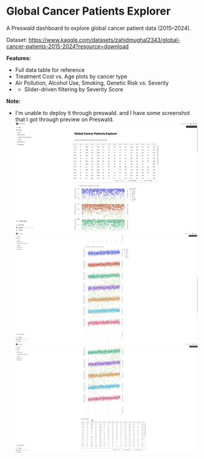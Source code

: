 #  Global Cancer Patients Explorer

A Preswald dashboard to explore global cancer patient data (2015–2024).  

Dataset: https://www.kaggle.com/datasets/zahidmughal2343/global-cancer-patients-2015-2024?resource=download


**Features:**  
- Full data table for reference  
- Treatment Cost vs. Age plots by cancer type  
- Air Pollution, Alcohol Use, Smoking, Genetic Risk vs. Severity
- - Slider-driven filtering by Severity Score
 
**Note:**
- I'm unable to deploy it through preswald. and I have some screenshot that I got through preview on Preswald.
![screenshot1](screenshot/Capture-2025-04-28-173301.png)
![screenshot2](screenshot/Capture-2025-04-28-173347.png)
![screenshot3](screenshot/Capture-2025-04-28-173404.png)
